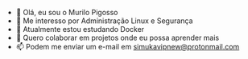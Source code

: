- 👋 Olá, eu sou o Murilo Pigosso
- 👀 Me interesso por Administração Linux e Segurança
- 🌱 Atualmente estou estudando Docker
- 💞️ Quero colaborar em projetos onde eu possa aprender mais
- 📫 Podem me enviar um e-mail em simukavipnew@protonmail.com

<!---
witcliff-byte/witcliff-byte is a ✨ special ✨ repository because its `README.md` (this file) appears on your GitHub profile.
You can click the Preview link to take a look at your changes.
--->
